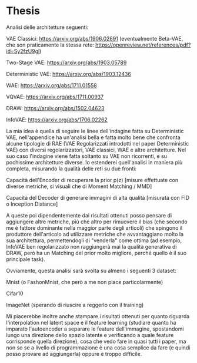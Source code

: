 # Thesis

Analisi delle architetture seguenti:

  VAE Classici: https://arxiv.org/abs/1906.02691 (eventualmente Beta-VAE, che son praticamente la stessa rete: https://openreview.net/references/pdf?id=Sy2fzU9gl)
  
  Two-Stage VAE: https://arxiv.org/abs/1903.05789
  
  Deterministic VAE: https://arxiv.org/abs/1903.12436
  
  WAE: https://arxiv.org/abs/1711.01558
  
  VQVAE: https://arxiv.org/abs/1711.00937
  
  DRAW: https://arxiv.org/abs/1502.04623
  
  InfoVAE: https://arxiv.org/abs/1706.02262
  
  
La mia idea è quella di seguire le linee dell'indagine fatta su Deterministic VAE, nell'appendice ha un'analisi bella e fatta molto bene che confronta alcune tipologie di RAE (VAE Regolarizzati introdotti nel paper Deterministic VAE) con diversi regolarizzatori, VAE classici, WAE e altre architetture. 
Nel suo caso l'indagine viene fatta soltanto su VAE non ricorrenti, e su pochissime architetture diverse. Io estenderei quell'analisi in maniera più completa, misurando la qualità delle reti su due fronti:

  Capacità dell'Encoder di recuperare la prior p(z) [misure effettuate con diverse metriche, si visuali che di Moment Matching / MMD]
  
  Capacità del Decoder di generare immagini di alta qualità [misurata con FID o Inception Distance]

A queste poi dipendentemente dai risultati ottenuti posso pensare di aggiungere altre metriche, più che altro per rimuovere il bias (che secondo me è fattore dominante nella maggior parte degli articoli) che spingono il produttore dell'articolo ad utilizzare metriche che avvantaggiano molto la sua architettura, permettendogli di "venderla" come ottima (ad esempio, InfoVAE ben regolarizzato non raggiungerà mai la qualità generativa di DRAW, però ha un Matching del prior molto migliore, perché quello è il suo principale task).

Ovviamente, questa analisi sarà svolta su almeno i seguenti 3 dataset:

  Mnist (o FashonMnist, che però a me non piace particolarmente)
  
  Cifar10
  
  ImageNet (sperando di riuscire a reggerlo con il training)

Mi piacerebbe inoltre anche stampare i risultati ottenuti per quanto riguarda l'interpolation nel latent space e il feature learning (studiare quanto ha imparato l'autoencoder a separare le feature dell'immagine, spostandomi lungo una direzione dello spazio latente e verificando a quale feature corrisponde quella direzione), cosa che vedo fare in quasi tutti i paper, ma non so se a livello di programmazione è una cosa semplice da fare (e quindi posso provare ad aggiungerla) oppure è troppo difficile.
